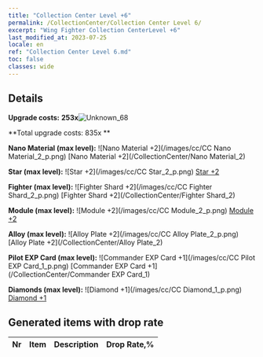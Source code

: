 ```yaml
---
title: "Collection Center Level +6"
permalink: /CollectionCenter/Collection Center Level 6/
excerpt: "Wing Fighter Collection CenterLevel +6"
last_modified_at: 2023-07-25
locale: en
ref: "Collection Center Level 6.md"
toc: false
classes: wide
---
```



## Details

 **Upgrade costs:** **253x**![Unknown_68](/images/item/bh_img25_p.png)

 **Total upgrade costs: 835x **

 **Nano Material (max level):** ![Nano Material +2](/images/cc/CC Nano Material_2_p.png) [Nano Material +2](/CollectionCenter/Nano Material_2)

 **Star (max level):** ![Star +2](/images/cc/CC Star_2_p.png) [Star +2](/CollectionCenter/Star_2)

 **Fighter (max level):** ![Fighter Shard +2](/images/cc/CC Fighter Shard_2_p.png) [Fighter Shard +2](/CollectionCenter/Fighter Shard_2)

 **Module (max level):** ![Module +2](/images/cc/CC Module_2_p.png) [Module +2](/CollectionCenter/Module_2)

 **Alloy (max level):** ![Alloy Plate +2](/images/cc/CC Alloy Plate_2_p.png) [Alloy Plate +2](/CollectionCenter/Alloy Plate_2)

 **Pilot EXP Card (max level):** ![Commander EXP Card +1](/images/cc/CC Pilot EXP Card_1_p.png) [Commander EXP Card +1](/CollectionCenter/Commander EXP Card_1)

 **Diamonds (max level):** ![Diamond +1](/images/cc/CC Diamond_1_p.png) [Diamond +1](/CollectionCenter/Diamond_1)

## Generated items with drop rate

  |  Nr |     Item   |    Description   |  Drop Rate,% |
  |:----|:----------:|:-----------------|:-------------|


